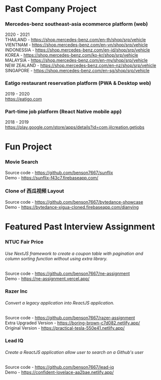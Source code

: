 # Past Company Project
### Mercedes-benz southeast-asia ecommerce platform (web)
2020 - 2021 <br/>
THAILAND - https://shop.mercedes-benz.com/en-th/shop/srp/vehicle <br/>
VIENTNAM - https://shop.mercedes-benz.com/en-vn/shop/srp/vehicle <br/>
INDONESSIA - https://shop.mercedes-benz.com/en-id/shop/srp/vehicle <br/>
KOREA - https://shop.mercedes-benz.com/ko-kr/shop/srp/vehicle <br/>
MALAYSIA - https://shop.mercedes-benz.com/en-my/shop/srp/vehicle <br/>
NEW ZEALAND - https://shop.mercedes-benz.com/en-nz/shop/srp/vehicle <br/>
SINGAPORE - https://shop.mercedes-benz.com/en-sg/shop/srp/vehicle <br/>

### Eatigo restaurant reservation platform (PWA & Desktop web)
2019 - 2020 <br/>
https://eatigo.com <br/>

### Part-time job platform (React Native mobile app)
2018 - 2019 <br/>
https://play.google.com/store/apps/details?id=com.jilcreation.getjobs

# Fun Project
### Movie Search
Source code - https://github.com/benson7667/sunflix <br/>
Demo - https://sunflix-f43c7.firebaseapp.com/

### Clone of 西瓜视频 Layout
Source code - https://github.com/benson7667/bytedance-showcase <br/>
Demo - https://bytedance-xigua-cloned.firebaseapp.com/dianying

# Featured Past Interview Assignment
### NTUC Fair Price
###### Use NextJS framework to create a coupon table with pagination and column sorting function without using extra library.
Source code - https://github.com/benson7667/ne-assignment <br/>
Demo - https://ne-assignment.vercel.app/

### Razer Inc
###### Convert a legacy application into ReactJS application.
Source code - https://github.com/benson7667/razer-assignment <br/>
Extra Upgraded Version - https://boring-brown-c7d082.netlify.app/ <br />
Original Version - https://practical-tesla-550e41.netlify.app/

### Lead IQ
###### Create a ReactJS application allow user to search on a Github's user
Source code - https://github.com/benson7667/lead-iq <br/>
Demo - https://confident-lovelace-aa2bae.netlify.app/
